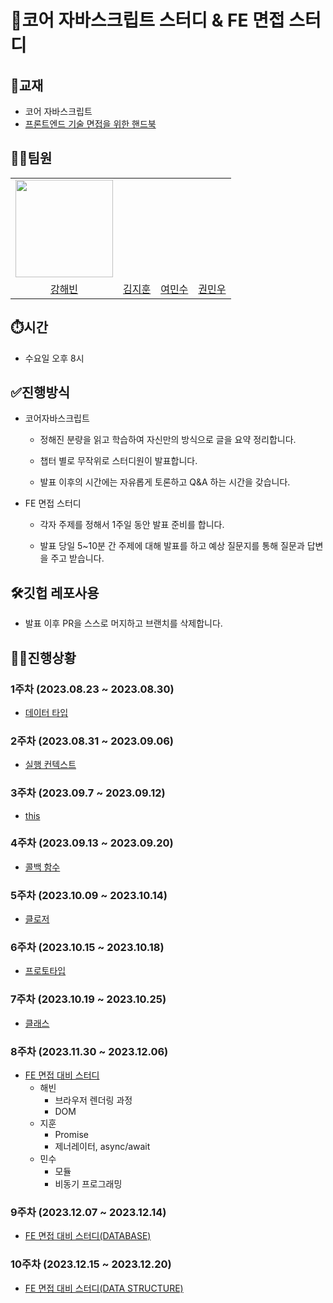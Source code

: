 # 🎯코어 자바스크립트 스터디 & FE 면접 스터디

## 📒교재

- 코어 자바스크립트
- [프론트엔드 기술 면접을 위한 핸드북](https://github.com/junh0328/prepare_frontend_interview)

## 👩‍💻팀원

<table align="center">
  <tr>
    <td>
    <img src="https://github.com/kanghaeven/Algorithm/assets/122589773/06623fca-d66f-4edc-84aa-712261b15b47" alt=""  width="156">
    </td>
    <td>
    <img src="http://via.placeholder.com/160x250" alt="">
    </td>
    <td>
      <img src="https://i.ibb.co/52gmkmr/yms1789.png" alt="">
    </td>
     <td>
      <img src="http://via.placeholder.com/160x250" alt="">
    </td>
  </tr>
  <tr>
    <td style="text-align: center">
    <a href="https://github.com/kanghaeven">강해빈</a>
    </td>
    <td style="text-align: center">
    <a href="https://github.com/hotchapa">김지훈</a>
    </td>
    <td style="text-align: center">
    <a href="https://github.com/yms1789">여민수</a>
    </td>
    <td style="text-align: center">
    <a href="https://github.com/Kminwo-o">권민우</a>
    </td>
  </tr>
</table>

## ⏱️시간

- 수요일 오후 8시

## ✅진행방식

- 코어자바스크립트

  - 정해진 분량을 읽고 학습하여 자신만의 방식으로 글을 요약 정리합니다.

  - 챕터 별로 무작위로 스터디원이 발표합니다.

  - 발표 이후의 시간에는 자유롭게 토론하고 Q&A 하는 시간을 갖습니다.

- FE 면접 스터디

  - 각자 주제를 정해서 1주일 동안 발표 준비를 합니다.

  - 발표 당일 5~10분 간 주제에 대해 발표를 하고 예상 질문지를 통해 질문과 답변을 주고 받습니다.

## 🛠깃헙 레포사용

- 발표 이후 PR을 스스로 머지하고 브랜치를 삭제합니다.

## 👩‍💻진행상황

### 1주차 (2023.08.23 ~ 2023.08.30)

- [데이터 타입](./week01/)

### 2주차 (2023.08.31 ~ 2023.09.06)

- [실행 컨텍스트](./week02/)

### 3주차 (2023.09.7 ~ 2023.09.12)

- [this](./week03/)

### 4주차 (2023.09.13 ~ 2023.09.20)

- [콜백 함수](./week04/)

### 5주차 (2023.10.09 ~ 2023.10.14)

- [클로저](./week05/)

### 6주차 (2023.10.15 ~ 2023.10.18)

- [프로토타입](./week06/)

### 7주차 (2023.10.19 ~ 2023.10.25)

- [클래스](./week07/)

### 8주차 (2023.11.30 ~ 2023.12.06)

- [FE 면접 대비 스터디](./week08/)
  - 해빈
    - 브라우저 렌더링 과정
    - DOM
  - 지훈
    - Promise
    - 제너레이터, async/await
  - 민수
    - 모듈
    - 비동기 프로그래밍

### 9주차 (2023.12.07 ~ 2023.12.14)

- [FE 면접 대비 스터디(DATABASE)](./week09/)

### 10주차 (2023.12.15 ~ 2023.12.20)

- [FE 면접 대비 스터디(DATA STRUCTURE)](./week10/)